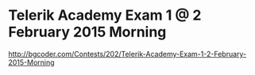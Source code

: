 # Telerik Academy Exam 1 @ 2 February 2015 Morning
http://bgcoder.com/Contests/202/Telerik-Academy-Exam-1-2-February-2015-Morning
